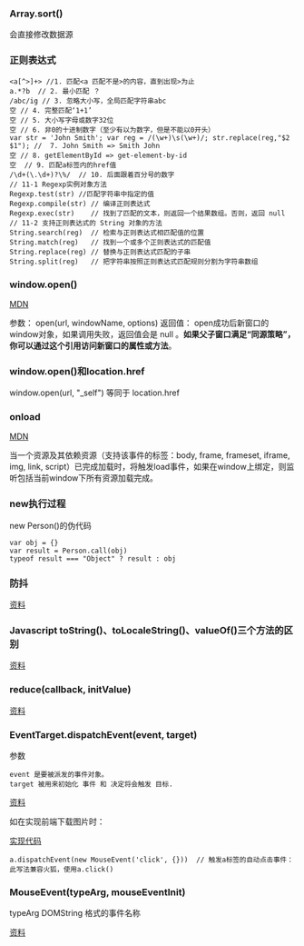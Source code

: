 ### Array.sort()

会直接修改数据源

### 正则表达式

    <a[^>]+> //1. 匹配<a 匹配不是>的内容，直到出现>为止
    a.*?b  // 2. 最小匹配 ？ 
    /abc/ig // 3. 忽略大小写，全局匹配字符串abc
    空 // 4. 完整匹配‘1+1’
    空 // 5. 大小写字母或数字32位
    空 // 6. 非0的十进制数字（至少有以为数字，但是不能以0开头）
    var str = 'John Smith'; var reg = /(\w+)\s(\w+)/; str.replace(reg,"$2 $1"); //  7. John Smith => Smith John
    空 // 8. getElementById => get-element-by-id
    空  // 9. 匹配a标签内的href值
    /\d+(\.\d+)?\%/  // 10. 后面跟着百分号的数字
    // 11-1 Regexp实例对象方法
    Regexp.test(str) //匹配字符串中指定的值
    Regexp.compile(str) // 编译正则表达式
    Regexp.exec(str) 	// 找到了匹配的文本，则返回一个结果数组。否则，返回 null
    // 11-2 支持正则表达式的 String 对象的方法
    String.search(reg) 	// 检索与正则表达式相匹配值的位置
    String.match(reg)	// 找到一个或多个正则表达式的匹配值
    String.replace(reg) // 替换与正则表达式匹配的子串
    String.split(reg) 	// 把字符串按照正则表达式匹配规则分割为字符串数组
    
    
### window.open()

[MDN](https://developer.mozilla.org/zh-CN/docs/Web/API/Window/open)

参数： open(url, windowName, options)
返回值： open成功后新窗口的window对象，如果调用失败，返回值会是 null 。**如果父子窗口满足“同源策略”，你可以通过这个引用访问新窗口的属性或方法**。

### window.open()和location.href

window.open(url, "_self") 等同于 location.href

### onload

[MDN](https://developer.mozilla.org/en-US/docs/Web/API/Window/load_event)

当一个资源及其依赖资源（支持该事件的标签：body, frame, frameset, iframe, img, link, script）已完成加载时，将触发load事件，如果在window上绑定，则监听包括当前window下所有资源加载完成。

### new执行过程

new Person()的伪代码

    var obj = {}
    var result = Person.call(obj)
    typeof result === "Object" ? result : obj
    
    
###  防抖

[资料](https://segmentfault.com/a/1190000016261602)

### Javascript toString()、toLocaleString()、valueOf()三个方法的区别

[资料](https://www.cnblogs.com/niulina/p/5699031.html)


### reduce(callback, initValue)

[资料](https://www.jianshu.com/p/e375ba1cfc47)

### EventTarget.dispatchEvent(event, target)

参数

    event 是要被派发的事件对象。
    target 被用来初始化 事件 和 决定将会触发 目标.


[资料](https://developer.mozilla.org/zh-CN/docs/Web/API/EventTarget/dispatchEvent)

如在实现前端下载图片时：

[实现代码](https://segmentfault.com/a/1190000010694215)

    a.dispatchEvent(new MouseEvent('click', {}))  // 触发a标签的自动点击事件： 此写法兼容火狐，使用a.click()

### MouseEvent(typeArg, mouseEventInit)

typeArg
    DOMString 格式的事件名称

[资料](https://developer.mozilla.org/zh-CN/docs/Web/API/MouseEvent/MouseEvent)
    
